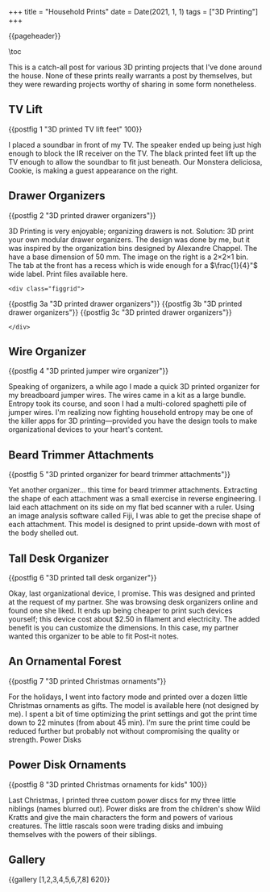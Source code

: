 +++
title = "Household Prints"
date = Date(2021, 1, 1)
tags = ["3D Printing"]
+++

{{pageheader}}

\toc

This is a catch-all post for various 3D printing projects that I've done around the house. None of these prints really warrants a post by themselves, but they were rewarding projects worthy of sharing in some form nonetheless.

## TV Lift

{{postfig 1 "3D printed TV lift feet" 100}}

I placed a soundbar in front of my TV. The speaker ended up being just high enough to block the IR receiver on the TV. The black printed feet lift up the TV enough to allow the soundbar to fit just beneath. Our Monstera deliciosa, Cookie, is making a guest appearance on the right.

## Drawer Organizers

{{postfig 2 "3D printed drawer organizers"}}

3D Printing is very enjoyable; organizing drawers is not. Solution: 3D print your own modular drawer organizers. The design was done by me, but it was inspired by the organization bins designed by Alexandre Chappel. The have a base dimension of 50 mm. The image on the right is a 2×2×1 bin. The tab at the front has a recess which is wide enough for a $\frac{1}{4}"$ wide label. Print files available here.

~~~ 
<div class="figgrid">
~~~
{{postfig 3a "3D printed drawer organizers"}}
{{postfig 3b "3D printed drawer organizers"}}
{{postfig 3c "3D printed drawer organizers"}}
~~~ 
</div>
~~~

## Wire Organizer

{{postfig 4 "3D printed jumper wire organizer"}}

Speaking of organizers, a while ago I made a quick 3D printed organizer for my breadboard jumper wires. The wires came in a kit as a large bundle. Entropy took its course, and soon I had a multi-colored spaghetti pile of jumper wires. I'm realizing now fighting household entropy may be one of the killer apps for 3D printing—provided you have the design tools to make organizational devices to your heart's content.

## Beard Trimmer Attachments

{{postfig 5 "3D printed organizer for beard trimmer attachments"}}

Yet another organizer... this time for beard trimmer attachments. Extracting the shape of each attachment was a small exercise in reverse engineering. I laid each attachment on its side on my flat bed scanner with a ruler. Using an image analysis software called Fiji, I was able to get the precise shape of each attachment. This model is designed to print upside-down with most of the body shelled out.

## Tall Desk Organizer

{{postfig 6 "3D printed tall desk organizer"}}

Okay, last organizational device, I promise. This was designed and printed at the request of my partner. She was browsing desk organizers online and found one she liked. It ends up being cheaper to print such devices yourself; this device cost about \$2.50 in filament and electricity. The added benefit is you can customize the dimensions. In this case, my partner wanted this organizer to be able to fit Post-it notes.

## An Ornamental Forest

{{postfig 7 "3D printed Christmas ornaments"}}

For the holidays, I went into factory mode and printed over a dozen little Christmas ornaments as gifts. The model is available here (not designed by me). I spent a bit of time optimizing the print settings and got the print time down to 22 minutes (from about 45 min). I'm sure the print time could be reduced further but probably not without compromising the quality or strength.
Power Disks

## Power Disk Ornaments

{{postfig 8 "3D printed Christmas ornaments for kids" 100}}

Last Christmas, I printed three custom power discs for my three little niblings (names blurred out). Power disks are from the children's show Wild Kratts and give the main characters the form and powers of various creatures. The little rascals soon were trading disks and imbuing themselves with the powers of their siblings.

## Gallery

{{gallery [1,2,3,4,5,6,7,8] 620}}